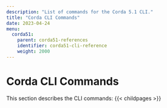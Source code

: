 ```yaml
---
description: "List of commands for the Corda 5.1 CLI."  
title: "Corda CLI Commands"
date: 2023-04-24
menu:
  corda51:
    parent: corda51-references
    identifier: corda51-cli-reference
    weight: 2000
---
```

# Corda CLI Commands

This section describes the CLI commands:
{{< childpages >}}
